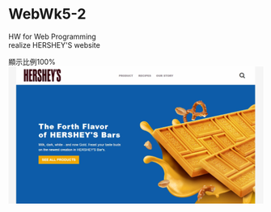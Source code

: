 # WebWk5-2
HW for Web Programming   
realize HERSHEY'S website  

顯示比例100%
![image](https://github.com/tpshan/WebDesignWk5-2/blob/master/WebWk5-2.jpg)
